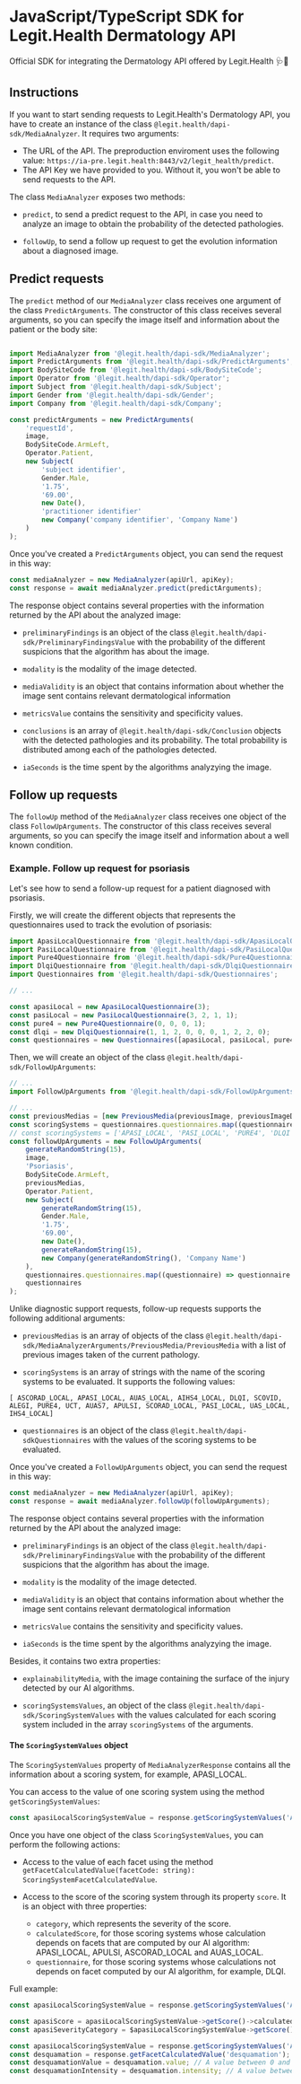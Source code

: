 # JavaScript/TypeScript SDK for Legit.Health Dermatology API

Official SDK for integrating the Dermatology API offered by Legit.Health 🩺🤖

## Instructions

If you want to start sending requests to Legit.Health's Dermatology API, you have to create an instance of the class `@legit.health/dapi-sdk/MediaAnalyzer`. It requires two arguments:

- The URL of the API. The preproduction enviroment uses the following value: `https://ia-pre.legit.health:8443/v2/legit_health/predict`. 
- The API Key we have provided to you. Without it, you won't be able to send requests to the API.

The class `MediaAnalyzer` exposes two methods:

- `predict`, to send a predict request to the API, in case you need to analyze an image to obtain the probability of the detected pathologies.

- `followUp`, to send a follow up request to get the evolution information about a diagnosed image.

## Predict requests

The `predict` method of our `MediaAnalyzer` class receives one argument of the class `PredictArguments`. The constructor of this class receives several arguments, so you can specify the image itself and information about the patient or the body site:

```js

import MediaAnalyzer from '@legit.health/dapi-sdk/MediaAnalyzer';
import PredictArguments from '@legit.health/dapi-sdk/PredictArguments';
import BodySiteCode from '@legit.health/dapi-sdk/BodySiteCode';
import Operator from '@legit.health/dapi-sdk/Operator';
import Subject from '@legit.health/dapi-sdk/Subject';
import Gender from '@legit.health/dapi-sdk/Gender';
import Company from '@legit.health/dapi-sdk/Company';

const predictArguments = new PredictArguments(
    'requestId',
    image,
    BodySiteCode.ArmLeft,
    Operator.Patient,
    new Subject(
        'subject identifier',
        Gender.Male,
        '1.75',
        '69.00',
        new Date(),
        'practitioner identifier'
        new Company('company identifier', 'Company Name')
    )
);
```

Once you've created a `PredictArguments` object, you can send the request in this way:

```js
const mediaAnalyzer = new MediaAnalyzer(apiUrl, apiKey);
const response = await mediaAnalyzer.predict(predictArguments);
```

The response object contains several properties with the information returned by the API about the analyzed image:

- `preliminaryFindings` is an object of the class `@legit.health/dapi-sdk/PreliminaryFindingsValue` with the probability of the different suspicions that the algorithm has about the image. 

- `modality` is the modality of the image detected. 

- `mediaValidity` is an object that contains information about whether the image sent contains relevant dermatological information

- `metricsValue` contains the sensitivity and specificity values. 

- `conclusions` is an array of `@legit.health/dapi-sdk/Conclusion` objects with the detected pathologies and its probability. The total probability is distributed among each of the pathologies detected.

- `iaSeconds` is the time spent by the algorithms analyzying the image.

## Follow up requests

The `followUp` method of the `MediaAnalyzer` class receives one object of the class `FollowUpArguments`. The constructor of this class receives several arguments, so you can specify the image itself and information about a well known condition.

### Example. Follow up request for psoriasis

Let's see how to send a follow-up request for a patient diagnosed with psoriasis.

Firstly, we will create the different objects that represents the questionnaires used to track the evolution of psoriasis:

```ts
import ApasiLocalQuestionnaire from '@legit.health/dapi-sdk/ApasiLocalQuestionnaire';
import PasiLocalQuestionnaire from '@legit.health/dapi-sdk/PasiLocalQuestionnaire';
import Pure4Questionnaire from '@legit.health/dapi-sdk/Pure4Questionnaire';
import DlqiQuestionnaire from '@legit.health/dapi-sdk/DlqiQuestionnaire';
import Questionnaires from '@legit.health/dapi-sdk/Questionnaires';

// ...

const apasiLocal = new ApasiLocalQuestionnaire(3);
const pasiLocal = new PasiLocalQuestionnaire(3, 2, 1, 1);
const pure4 = new Pure4Questionnaire(0, 0, 0, 1);
const dlqi = new DlqiQuestionnaire(1, 1, 2, 0, 0, 0, 1, 2, 2, 0);
const questionnaires = new Questionnaires([apasiLocal, pasiLocal, pure4, dlqi]);
```

Then, we will create an object of the class `@legit.health/dapi-sdk/FollowUpArguments`:

```ts
// ...
import FollowUpArguments from '@legit.health/dapi-sdk/FollowUpArguments';

// ...
const previousMedias = [new PreviousMedia(previousImage, previousImageDate)];
const scoringSystems = questionnaires.questionnaires.map((questionnaire) => questionnaire.getName());
// const scoringSystems = ['APASI_LOCAL', 'PASI_LOCAL', 'PURE4', 'DLQI'];
const followUpArguments = new FollowUpArguments(
    generateRandomString(15),
    image,
    'Psoriasis',
    BodySiteCode.ArmLeft,
    previousMedias,
    Operator.Patient,
    new Subject(
        generateRandomString(15),
        Gender.Male,
        '1.75',
        '69.00',
        new Date(),
        generateRandomString(15),
        new Company(generateRandomString(), 'Company Name')
    ),
    questionnaires.questionnaires.map((questionnaire) => questionnaire.getName()),
    questionnaires
);
```

Unlike diagnostic support requests, follow-up requests supports the following additional arguments:

- `previousMedias` is an array of objects of the class `@legit.health/dapi-sdk/MediaAnalyzerArguments/PreviousMedia/PreviousMedia` with a list of previous images taken of the current pathology.

- `scoringSystems` is an array of strings with the name of the scoring systems to be evaluated. It supports the following values:

```
[ ASCORAD_LOCAL, APASI_LOCAL, AUAS_LOCAL, AIHS4_LOCAL, DLQI, SCOVID, ALEGI, PURE4, UCT, AUAS7, APULSI, SCORAD_LOCAL, PASI_LOCAL, UAS_LOCAL, IHS4_LOCAL]
```

- `questionnaires` is an object of the class `@legit.health/dapi-sdkQuestionnaires` with the values of the scoring systems to be evaluated.

Once you've created a `FollowUpArguments` object, you can send the request in this way:

```ts
const mediaAnalyzer = new MediaAnalyzer(apiUrl, apiKey);
const response = await mediaAnalyzer.followUp(followUpArguments);
```

The response object contains several properties with the information returned by the API about the analyzed image:

- `preliminaryFindings` is an object of the class `@legit.health/dapi-sdk/PreliminaryFindingsValue` with the probability of the different suspicions that the algorithm has about the image.

- `modality` is the modality of the image detected.

- `mediaValidity` is an object that contains information about whether the image sent contains relevant dermatological information

- `metricsValue` contains the sensitivity and specificity values.

- `iaSeconds` is the time spent by the algorithms analyzying the image.

Besides, it contains two extra properties:

- `explainabilityMedia`, with the image containing the surface of the injury detected by our AI algorithms.

- `scoringSystemsValues`, an object of the class `@legit.health/dapi-sdk/ScoringSystemValues` with the values calculated for each scoring system included in the array `scoringSystems` of the arguments.

#### The `ScoringSystemValues` object

The `ScoringSystemValues` property of `MediaAnalyzerResponse` contains all the information about a scoring system, for example, APASI_LOCAL.

You can access to the value of one scoring system using the method `getScoringSystemValues`:

```ts
const apasiLocalScoringSystemValue = response.getScoringSystemValues('APASI_LOCAL');
```

Once you have one object of the class `ScoringSystemValues`, you can perform the following actions:

- Access to the value of each facet using the method `getFacetCalculatedValue(facetCode: string): ScoringSystemFacetCalculatedValue`.

- Access to the score of the scoring system through its property `score`. It is an object with three properties:

    - `category`, which represents the severity of the score.
    - `calculatedScore`, for those scoring systems whose calculation depends on facets that are computed by our AI algorithm: APASI_LOCAL, APULSI, ASCORAD_LOCAL and AUAS_LOCAL.
    - `questionnaire`, for those scoring systems whose calculations not depends on facet computed by our AI algorithm, for example, DLQI.

Full example:

```ts
const apasiLocalScoringSystemValue = response.getScoringSystemValues('APASI_LOCAL');

const apasiScore = apasiLocalScoringSystemValue->getScore()->calculatedScore;
const apasiSeverityCategory = $apasiLocalScoringSystemValue->getScore()->category;

const apasiLocalScoringSystemValue = response.getScoringSystemValues('APASI_LOCAL');
const desquamation = response.getFacetCalculatedValue('desquamation');
const desquamationValue = desquamation.value; // A value between 0 and 4 as the PASI states
const desquamationIntensity = desquamation.intensity; // A value between 0 and 100 reflecting the intensity of the desquamation
```
